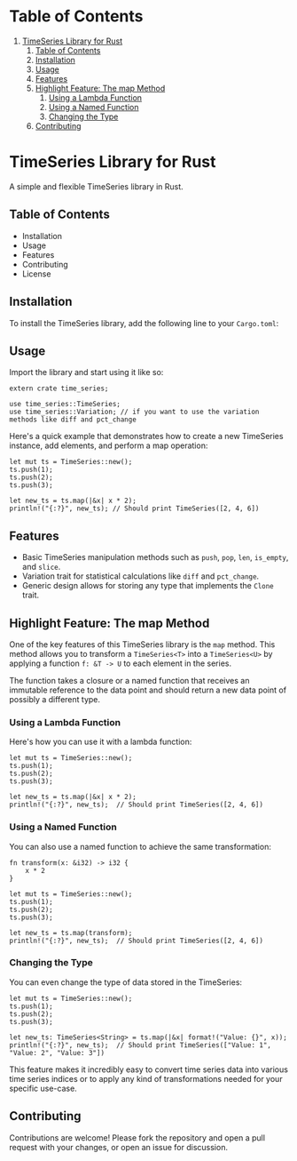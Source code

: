 
# Table of Contents

1.  [TimeSeries Library for Rust](#orgaab36fa)
    1.  [Table of Contents](#orgd36be22)
    2.  [Installation](#orgcc4b0e3)
    3.  [Usage](#org6ce0493)
    4.  [Features](#orgf8f619e)
    5.  [Highlight Feature: The map Method](#org867aba6)
        1.  [Using a Lambda Function](#org1ae0e89)
        2.  [Using a Named Function](#org03b3a93)
        3.  [Changing the Type](#orgf927a59)
    6.  [Contributing](#org7600270)


<a id="orgaab36fa"></a>

# TimeSeries Library for Rust

A simple and flexible TimeSeries library in Rust.


<a id="orgd36be22"></a>

## Table of Contents

-   Installation
-   Usage
-   Features
-   Contributing
-   License


<a id="orgcc4b0e3"></a>

## Installation

To install the TimeSeries library, add the following line to your `Cargo.toml`:


<a id="org6ce0493"></a>

## Usage

Import the library and start using it like so:

    extern crate time_series;
    
    use time_series::TimeSeries;
    use time_series::Variation; // if you want to use the variation methods like diff and pct_change

Here's a quick example that demonstrates how to create a new TimeSeries instance, add elements, and perform a map operation:

    let mut ts = TimeSeries::new();
    ts.push(1);
    ts.push(2);
    ts.push(3);
    
    let new_ts = ts.map(|&x| x * 2);
    println!("{:?}", new_ts); // Should print TimeSeries([2, 4, 6])


<a id="orgf8f619e"></a>

## Features

-   Basic TimeSeries manipulation methods such as `push`, `pop`, `len`, `is_empty`, and `slice`.
-   Variation trait for statistical calculations like `diff` and `pct_change`.
-   Generic design allows for storing any type that implements the `Clone` trait.


<a id="org867aba6"></a>

## Highlight Feature: The map Method

One of the key features of this TimeSeries library is the `map` method. This method allows you to transform a `TimeSeries<T>` into a `TimeSeries<U>` by applying a function `f: &T -> U` to each element in the series.

The function takes a closure or a named function that receives an immutable reference to the data point and should return a new data point of possibly a different type.


<a id="org1ae0e89"></a>

### Using a Lambda Function

Here's how you can use it with a lambda function:

    let mut ts = TimeSeries::new();
    ts.push(1);
    ts.push(2);
    ts.push(3);
    
    let new_ts = ts.map(|&x| x * 2);
    println!("{:?}", new_ts);  // Should print TimeSeries([2, 4, 6])


<a id="org03b3a93"></a>

### Using a Named Function

You can also use a named function to achieve the same transformation:

    fn transform(x: &i32) -> i32 {
        x * 2
    }
    
    let mut ts = TimeSeries::new();
    ts.push(1);
    ts.push(2);
    ts.push(3);
    
    let new_ts = ts.map(transform);
    println!("{:?}", new_ts);  // Should print TimeSeries([2, 4, 6])


<a id="orgf927a59"></a>

### Changing the Type

You can even change the type of data stored in the TimeSeries:

    let mut ts = TimeSeries::new();
    ts.push(1);
    ts.push(2);
    ts.push(3);
    
    let new_ts: TimeSeries<String> = ts.map(|&x| format!("Value: {}", x));
    println!("{:?}", new_ts);  // Should print TimeSeries(["Value: 1", "Value: 2", "Value: 3"])

This feature makes it incredibly easy to convert time series data into various time series indices or to apply any kind of transformations needed for your specific use-case.


<a id="org7600270"></a>

## Contributing

Contributions are welcome! Please fork the repository and open a pull request with your changes, or open an issue for discussion.

